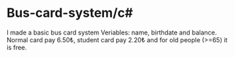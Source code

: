 # Bus-card-system/c#
I made a basic bus card system 
Veriables: name, birthdate and balance. 
Normal card pay 6.50₺, student card pay 2.20₺ and  for old people (>=65) it is free.



